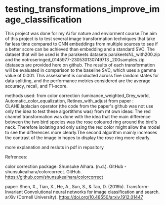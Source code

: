 # testing_transformations_improve_image_classification
This project was done for my Ai for nature and enviorment course.The aim of this project is to test several image transformation techniques that take far
less time compared to CNN embeddings from multiple sources to see if a better score can be
achieved than embedding and a standard SVC. The dataset that will be used is the parakeets
datasets parakeetsNL_with200.zip and the notroseringed_0145977-230530130749713
_200samples.zip (datasets are provided here on github. The results of each transformation will be
evaluated in comparison to the baseline SVC, which uses a gamma value of 0.001. This
assessment is conducted across five random states for data splitting, and the performance
metrics considered are the average accuracy, recall, and F1-score.

methods used:
from color correction :luminance_weighted_Grey_world, Automatic_color_equalization, Retinex_with_adjust
from paper : CLAHE,laplacian operator (the code from the paper's github was not use only the idea to test these algortithms was)
from mt own ideas: The red channel transformation was done with the idea that the main
difference between the two bird species was the rose coloured ring around the bird's neck.
Therefore isolating and only using the red color might allow the model to see the differences
more clearly.The second algorithm mainly increases the contrast of the image in hopes to
display the rose ring more clearly.


more explanation and resluts in pdf in repository

Refrences:

color correction package:
Shunsuke Aihara. (n.d.). GitHub - shunsukeaihara/colorcorrect. GitHub.
https://github.com/shunsukeaihara/colorcorrect

paper:
Shen, X., Tian, X., He, A., Sun, S., & Tao, D. (2019b). Transform-Invariant Convolutional neural
networks for image classification and search. arXiv (Cornell University).
https://doi.org/10.48550/arxiv.1912.01447
